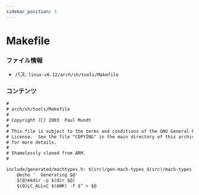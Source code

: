 ```yaml
---
sidebar_position: 3
---
```

# Makefile

### ファイル情報

- パス: `linux-v6.12/arch/sh/tools/Makefile`

### コンテンツ

```txt
#
# arch/sh/tools/Makefile
#
# Copyright (C) 2003  Paul Mundt
#
# This file is subject to the terms and conditions of the GNU General Public
# License.  See the file "COPYING" in the main directory of this archive
# for more details.
#
# Shamelessly cloned from ARM.
#

include/generated/machtypes.h: $(src)/gen-mach-types $(src)/mach-types
	@echo '  Generating $@'
	$(Q)mkdir -p $(dir $@)
	$(Q)LC_ALL=C $(AWK) -f $^ > $@

```
